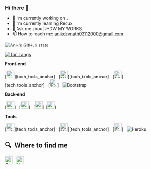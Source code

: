 ### Hi there 👋  
- 🔭 I’m currently working on ... 
- 🌱 I’m currently learning Redux 
- 💬 Ask me about :HOW MY WORKS  
- 📫 How to reach me: anikdevnath03112000@gmail.com
<!--
**Anik-nath/Anik-nath** is a ✨ _special_ ✨ repository because its `README.md` (this file) appears on your GitHub profile.

Here are some ideas to get you started:

- 🔭 I’m currently working on OWN-COMPANY 
- 🌱 I’m currently learning REACT 
- 💬 Ask me about :HOW MY WORKS  
- 📫 How to reach me: anikdevnath03112000@gmail.com

-->
![Anik's GitHub stats](https://github-readme-stats.vercel.app/api?username=Anik-nath&show_icons=true&theme=default)

[![Top Langs](https://github-readme-stats.vercel.app/api/top-langs/?username=Anik-nath&layout=compact)](https://github.com/Anik-nath/github-readme-stats)

**Front-end**

[<img src="https://img.shields.io/badge/JavaScript-282C34?logo=javascript&logoColor=F7DF1E" alt="JavaScript logo" title="JavaScript" height="25" />][tech_tools_anchor]
&nbsp;
[<img src="https://img.shields.io/badge/HTML5-282C34?logo=html5&logoColor=E34F26" alt="HTML5 logo" title="HTML5" height="25" />][tech_tools_anchor]
&nbsp;
[<img src="https://img.shields.io/badge/CSS3-282C34?logo=css3&logoColor=1572B6" alt="CSS3 logo" title="CSS3" height="25" />][tech_tools_anchor]
&nbsp;
[<img src="https://img.shields.io/badge/Tailwind%20CSS-282C34?logo=tailwind-css&logoColor=38B2AC" alt="Tailwind CSS logo" title="Tailwind CSS" height="25" />]
&nbsp;
![Bootstrap](https://img.shields.io/badge/-Bootstrap-563D7C?style=flat-square&logo=bootstrap)

**Back-end**

[<img src="https://img.shields.io/badge/MongoDB-282C34?logo=mongodb&logoColor=47A248" alt="MongoDB logo" title="MongoDB" height="25" />]
&nbsp;
[<img src="https://img.shields.io/badge/Node.js-282C34?logo=node.js&logoColor=339933" alt="Node.js logo" title="Node.js" height="25" />]
&nbsp;
[<img src="https://img.shields.io/badge/Express-282C34?logo=express&logoColor=FFFFFF" alt="Express.js logo" title="Express.js" height="25" />]
[<img src="https://img.shields.io/badge/Firebase-282C34?logo=firebase&logoColor=FFCA28" alt="Firebase logo" title="Firebase" height="25" />]
&nbsp;


**Tools**

[<img src="https://img.shields.io/badge/git-282C34?logo=git&logoColor=F05032" alt="git logo" title="git" height="25" />][tech_tools_anchor]
&nbsp;
[<img src="https://img.shields.io/badge/VS%20Code-282C34?logo=visual-studio-code&logoColor=007ACC" alt="Visual Studio Code logo" title="Visual Studio Code" height="25" />][tech_tools_anchor]
&nbsp;
[<img src="https://img.shields.io/badge/Firebase-282C34?logo=firebase&logoColor=FFCA28" alt="Firebase logo" title="Firebase" height="25" />]
&nbsp;
![Heroku](https://img.shields.io/badge/-Heroku-430098?style=flat-square&logo=heroku)


## 🔍  Where to find me

[<img src="https://img.shields.io/badge/Stack%20Overflow-282C34?logo=stackoverflow&logoColor=FE7A16" alt="Stack Overflow logo" title="Stack Overflow" height="25" />](https://stackoverflow.com/users/10927329/valentin-briand)
&nbsp;
[<img src="https://img.shields.io/badge/LinkedIn-282C34?logo=linkedin&logoColor=0077B5" alt="LinkedIn logo" title="LinkedIn" height="25" />](https://www.linkedin.com/in/valentinbriand42)
